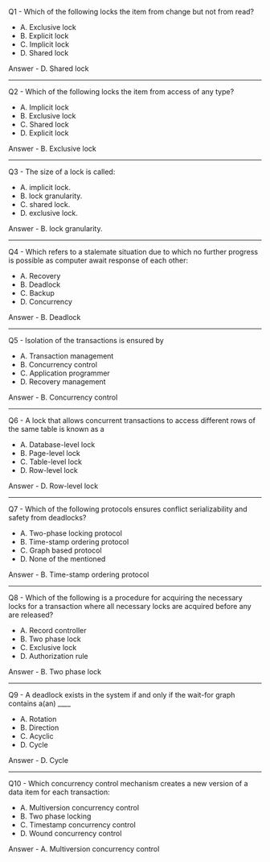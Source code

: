 Q1 - Which of the following locks the item from change but not from read?

- A. Exclusive lock
- B. Explicit lock
- C. Implicit lock
- D. Shared lock

Answer - D. Shared lock

---

Q2 - Which of the following locks the item from access of any type?

- A. Implicit lock
- B. Exclusive lock
- C. Shared lock
- D. Explicit lock

Answer - B. Exclusive lock

---

Q3 - The size of a lock is called:

- A. implicit lock.
- B. lock granularity.
- C. shared lock.
- D. exclusive lock.

Answer - B. lock granularity.

---

Q4 - Which refers to a stalemate situation due to which no further progress is possible as computer await response of each other:

- A. Recovery
- B. Deadlock
- C. Backup
- D. Concurrency

Answer - B. Deadlock

---

Q5 - Isolation of the transactions is ensured by

- A. Transaction management
- B. Concurrency control
- C. Application programmer
- D. Recovery management

Answer - B. Concurrency control

---

Q6 - A lock that allows concurrent transactions to access different rows of the same table is known as a

- A. Database-level lock
- B. Page-level lock
- C. Table-level lock
- D. Row-level lock

Answer - D. Row-level lock

---

Q7 - Which of the following protocols ensures conflict serializability and safety from deadlocks?

- A. Two-phase locking protocol
- B. Time-stamp ordering protocol
- C. Graph based protocol
- D. None of the mentioned

Answer - B. Time-stamp ordering protocol

---

Q8 - Which of the following is a procedure for acquiring the necessary locks for a transaction where all necessary locks are acquired before any are released?

- A. Record controller
- B. Two phase lock
- C. Exclusive lock
- D. Authorization rule

Answer - B. Two phase lock

---

Q9 - A deadlock exists in the system if and only if the wait-for graph contains a(an) ____

- A. Rotation
- B. Direction
- C. Acyclic
- D. Cycle

Answer - D. Cycle

---

Q10 - Which concurrency control mechanism creates a new version of a data item for each transaction:

- A. Multiversion concurrency control
- B. Two phase locking
- C. Timestamp concurrency control
- D. Wound concurrency control

Answer - A. Multiversion concurrency control
